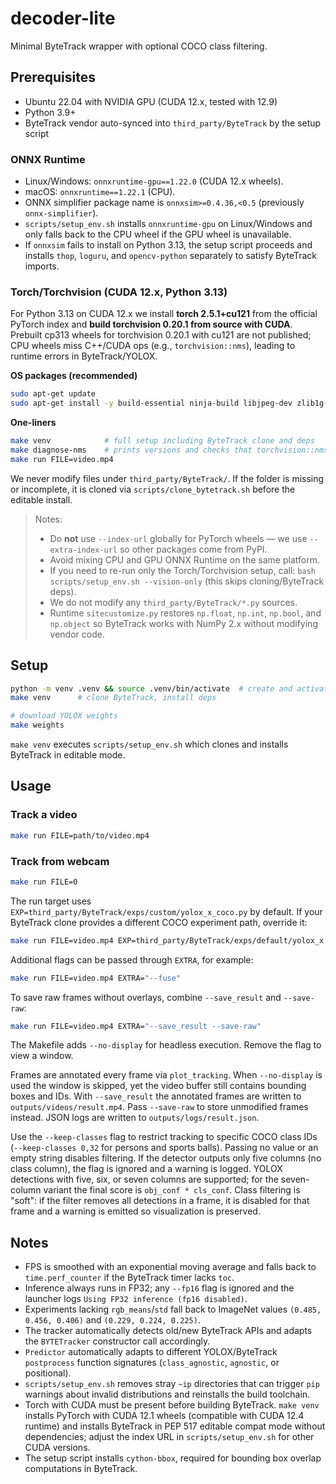 # decoder-lite

Minimal ByteTrack wrapper with optional COCO class filtering.

## Prerequisites
- Ubuntu 22.04 with NVIDIA GPU (CUDA 12.x, tested with 12.9)
- Python 3.9+
- ByteTrack vendor auto-synced into `third_party/ByteTrack` by the setup script

### ONNX Runtime
- Linux/Windows: `onnxruntime-gpu==1.22.0` (CUDA 12.x wheels).
- macOS: `onnxruntime==1.22.1` (CPU).
- ONNX simplifier package name is `onnxsim>=0.4.36,<0.5` (previously `onnx-simplifier`).
- `scripts/setup_env.sh` installs `onnxruntime-gpu` on Linux/Windows and only
  falls back to the CPU wheel if the GPU wheel is unavailable.
- If `onnxsim` fails to install on Python 3.13, the setup script proceeds and
  installs `thop`, `loguru`, and `opencv-python` separately to satisfy ByteTrack
  imports.

### Torch/Torchvision (CUDA 12.x, Python 3.13)
For Python 3.13 on CUDA 12.x we install **torch 2.5.1+cu121** from the official PyTorch index and **build torchvision 0.20.1 from source with CUDA**. Prebuilt cp313 wheels for torchvision 0.20.1 with cu121 are not published; CPU wheels miss C++/CUDA ops (e.g., `torchvision::nms`), leading to runtime errors in ByteTrack/YOLOX.

**OS packages (recommended)**
```bash
sudo apt-get update
sudo apt-get install -y build-essential ninja-build libjpeg-dev zlib1g-dev libpng-dev ffmpeg
```

**One-liners**
```bash
make venv            # full setup including ByteTrack clone and deps
make diagnose-nms    # prints versions and checks that torchvision::nms is available
make run FILE=video.mp4
```

We never modify files under `third_party/ByteTrack/`. If the folder is missing or incomplete, it is cloned via `scripts/clone_bytetrack.sh` before the editable install.

> Notes:
> * Do **not** use `--index-url` globally for PyTorch wheels — we use `--extra-index-url` so other packages come from PyPI.
> * Avoid mixing CPU and GPU ONNX Runtime on the same platform.
> * If you need to re-run only the Torch/Torchvision setup, call:
>   `bash scripts/setup_env.sh --vision-only` (this skips cloning/ByteTrack deps).
> * We do not modify any `third_party/ByteTrack/*.py` sources.
> * Runtime `sitecustomize.py` restores `np.float`, `np.int`, `np.bool`, and
>   `np.object` so ByteTrack works with NumPy 2.x without modifying vendor code.

## Setup
```bash
python -m venv .venv && source .venv/bin/activate  # create and activate venv
make venv      # clone ByteTrack, install deps

# download YOLOX weights
make weights
```
`make venv` executes `scripts/setup_env.sh` which clones and installs ByteTrack in editable mode.

## Usage
### Track a video
```bash
make run FILE=path/to/video.mp4
```

### Track from webcam
```bash
make run FILE=0
```

The run target uses `EXP=third_party/ByteTrack/exps/custom/yolox_x_coco.py` by default. If your
ByteTrack clone provides a different COCO experiment path, override it:

```bash
make run FILE=video.mp4 EXP=third_party/ByteTrack/exps/default/yolox_x.py
```

Additional flags can be passed through `EXTRA`, for example:

```bash
make run FILE=video.mp4 EXTRA="--fuse"
```

To save raw frames without overlays, combine `--save_result` and `--save-raw`:

```bash
make run FILE=video.mp4 EXTRA="--save_result --save-raw"
```

The Makefile adds `--no-display` for headless execution. Remove the flag to view a window.

Frames are annotated every frame via `plot_tracking`. When `--no-display` is
used the window is skipped, yet the video buffer still contains bounding boxes
and IDs. With `--save_result` the annotated frames are written to
`outputs/videos/result.mp4`. Pass `--save-raw` to store unmodified frames
instead. JSON logs are written to `outputs/logs/result.json`.

Use the `--keep-classes` flag to restrict tracking to specific COCO class IDs
(``--keep-classes 0,32`` for persons and sports balls). Passing no value or an
empty string disables filtering. If the detector outputs only five columns (no
class column), the flag is ignored and a warning is logged. YOLOX detections
with five, six, or seven columns are supported; for the seven-column variant the
final score is ``obj_conf * cls_conf``. Class filtering is "soft": if the filter
removes all detections in a frame, it is disabled for that frame and a warning
is emitted so visualization is preserved.

## Notes
- FPS is smoothed with an exponential moving average and falls back to
  ``time.perf_counter`` if the ByteTrack timer lacks ``toc``.
- Inference always runs in FP32; any `--fp16` flag is ignored and the launcher logs `Using FP32 inference (fp16 disabled)`.
- Experiments lacking `rgb_means`/`std` fall back to ImageNet values `(0.485, 0.456, 0.406)` and `(0.229, 0.224, 0.225)`.
- The tracker automatically detects old/new ByteTrack APIs and adapts the `BYTETracker`
  constructor call accordingly.
- `Predictor` automatically adapts to different YOLOX/ByteTrack `postprocess`
  function signatures (``class_agnostic``, ``agnostic``, or positional).
- `scripts/setup_env.sh` removes stray `~ip` directories that can trigger
  `pip` warnings about invalid distributions and reinstalls the build toolchain.
- Torch with CUDA must be present before building ByteTrack. `make venv` installs
  PyTorch with CUDA 12.1 wheels (compatible with CUDA 12.4 runtime) and installs
  ByteTrack in PEP 517 editable compat mode without dependencies; adjust the
  index URL in `scripts/setup_env.sh` for other CUDA versions.
- The setup script installs `cython-bbox`, required for bounding box overlap
  computations in ByteTrack.
